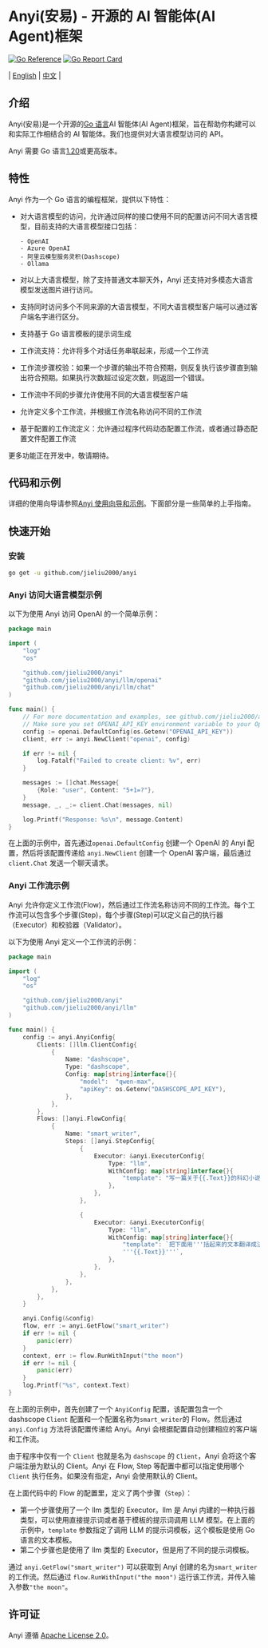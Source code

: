 # Anyi(安易) - 开源的 AI 智能体(AI Agent)框架

[![Go Reference](https://pkg.go.dev/badge/github.com/jieliu2000/anyi.svg)](https://pkg.go.dev/github.com/jieliu2000/anyi)
[![Go Report Card](https://goreportcard.com/badge/github.com/jieliu2000/anyi)](https://goreportcard.com/report/github.com/jieliu2000/anyi)

| [English](README.md) | [中文](README-zh.md) |

## 介绍

Anyi(安易)是一个开源的[Go 语言](https://go.dev/)AI 智能体(AI Agent)框架，旨在帮助你构建可以和实际工作相结合的 AI 智能体。我们也提供对大语言模型访问的 API。

Anyi 需要 Go 语言[1.20](https://go.dev/doc/devel/release#go1.20)或更高版本。

## 特性

Anyi 作为一个 Go 语言的编程框架，提供以下特性：

- 对大语言模型的访问，允许通过同样的接口使用不同的配置访问不同大语言模型，目前支持的大语言模型接口包括：

      - OpenAI
      - Azure OpenAI
      - 阿里云模型服务灵积(Dashscope)
      - Ollama

- 对以上大语言模型，除了支持普通文本聊天外，Anyi 还支持对多模态大语言模型发送图片进行访问。
- 支持同时访问多个不同来源的大语言模型，不同大语言模型客户端可以通过客户端名字进行区分。
- 支持基于 Go 语言模板的提示词生成
- 工作流支持：允许将多个对话任务串联起来，形成一个工作流
- 工作流步骤校验：如果一个步骤的输出不符合预期，则反复执行该步骤直到输出符合预期。如果执行次数超过设定次数，则返回一个错误。
- 工作流中不同的步骤允许使用不同的大语言模型客户端
- 允许定义多个工作流，并根据工作流名称访问不同的工作流
- 基于配置的工作流定义：允许通过程序代码动态配置工作流，或者通过静态配置文件配置工作流

更多功能正在开发中，敬请期待。

## 代码和示例

详细的使用向导请参照[Anyi 使用向导和示例](/docs/zh/tutorial.md)。下面部分是一些简单的上手指南。

## 快速开始

### 安装

```bash
go get -u github.com/jieliu2000/anyi
```

### Anyi 访问大语言模型示例

以下为使用 Anyi 访问 OpenAI 的一个简单示例：

```go
package main

import (
	"log"
	"os"

	"github.com/jieliu2000/anyi"
	"github.com/jieliu2000/anyi/llm/openai"
	"github.com/jieliu2000/anyi/llm/chat"
)

func main() {
	// For more documentation and examples, see github.com/jieliu2000/anyi/llm package documentation.
	// Make sure you set OPENAI_API_KEY environment variable to your OpenAI API key.
	config := openai.DefaultConfig(os.Getenv("OPENAI_API_KEY"))
	client, err := anyi.NewClient("openai", config)

	if err != nil {
		log.Fatalf("Failed to create client: %v", err)
	}

	messages := []chat.Message{
		{Role: "user", Content: "5+1=?"},
	}
	message, _, _:= client.Chat(messages, nil)

	log.Printf("Response: %s\n", message.Content)
}

```

在上面的示例中，首先通过`openai.DefaultConfig` 创建一个 OpenAI 的 Anyi 配置，然后将该配置传递给 `anyi.NewClient` 创建一个 OpenAI 客户端，最后通过 `client.Chat` 发送一个聊天请求。

### Anyi 工作流示例

Anyi 允许你定义工作流(Flow)，然后通过工作流名称访问不同的工作流。每个工作流可以包含多个步骤(Step)，每个步骤(Step)可以定义自己的执行器（Executor）和校验器（Validator）。

以下为使用 Anyi 定义一个工作流的示例：

```go
package main

import (
	"log"
	"os"

	"github.com/jieliu2000/anyi"
	"github.com/jieliu2000/anyi/llm"
)

func main() {
	config := anyi.AnyiConfig{
		Clients: []llm.ClientConfig{
			{
				Name: "dashscope",
				Type: "dashscope",
				Config: map[string]interface{}{
					"model":  "qwen-max",
					"apiKey": os.Getenv("DASHSCOPE_API_KEY"),
				},
			},
		},
		Flows: []anyi.FlowConfig{
			{
				Name: "smart_writer",
				Steps: []anyi.StepConfig{
					{
						Executor: &anyi.ExecutorConfig{
							Type: "llm",
							WithConfig: map[string]interface{}{
								"template": "写一篇关于{{.Text}}的科幻小说",
							},
						},
					},

					{
						Executor: &anyi.ExecutorConfig{
							Type: "llm",
							WithConfig: map[string]interface{}{
								"template": `把下面用'''括起来的文本翻译成法语，除了翻译的文本以外，不要有任何额外输出。需要翻译的文本:
								'''{{.Text}}'''`,
							},
						},
					},
				},
			},
		},
	}

	anyi.Config(&config)
	flow, err := anyi.GetFlow("smart_writer")
	if err != nil {
		panic(err)
	}
	context, err := flow.RunWithInput("the moon")
	if err != nil {
		panic(err)
	}
	log.Printf("%s", context.Text)
}
```

在上面的示例中，首先创建了一个 `AnyiConfig` 配置，该配置包含一个 dashscope `Client` 配置和一个配置名称为`smart_writer`的 Flow。然后通过`anyi.Config` 方法将该配置传递给 Anyi。Anyi 会根据配置自动创建相应的客户端和工作流。

由于程序中仅有一个 `Client` 也就是名为 `dashscope` 的 `Client`，Anyi 会将这个客户端注册为默认的 Client。Anyi 在 Flow, Step 等配置中都可以指定使用哪个 `Client` 执行任务。如果没有指定，Anyi 会使用默认的 Client。

在上面代码中的 Flow 的配置里，定义了两个步骤（`Step`）：

- 第一个步骤使用了一个 llm 类型的 Executor。llm 是 Anyi 内建的一种执行器类型，可以使用直接提示词或者基于模板的提示词调用 LLM 模型。在上面的示例中，`template` 参数指定了调用 LLM 的提示词模板，这个模板是使用 Go 语言的文本模板。
- 第二个步骤也是使用了 llm 类型的 Executor，但是用了不同的提示词模板。

通过 `anyi.GetFlow("smart_writer")` 可以获取到 Anyi 创建的名为`smart_writer`的工作流。然后通过 `flow.RunWithInput("the moon")` 运行该工作流，并传入输入参数`"the moon"`。

## 许可证

Anyi 遵循 [Apache License 2.0](LICENSE)。
